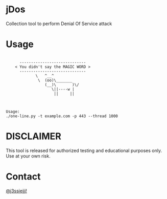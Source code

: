 # jDos
Collection tool to perform Denial Of Service attack

# Usage
```

	  -----------------------------
	< You didn't say the MAGIC WORD >
	  -----------------------------
	         \   ^__^
	          \  (oo)\_______
	             (__)\       )\/
	             	\||----w |
	                 ||     ||



Usage:
./one-line.py -t example.com -p 443 --thread 1000

```

# DISCLAIMER
This tool is released for authorized testing and educational purposes only.
Use at your own risk.

# Contact
[@j3ssiejjj!](https://twitter.com/j3ssiejjj)
